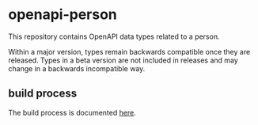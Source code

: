 # openapi-person

This repository contains OpenAPI data types related to a person.

Within a major version, types remain backwards compatible once they are released.
Types in a beta version are not included in releases and may change in a backwards incompatible way.

## build process

The build process is documented [here](https://github.com/belgif/openapi-common/blob/master/BUILDING.md).
